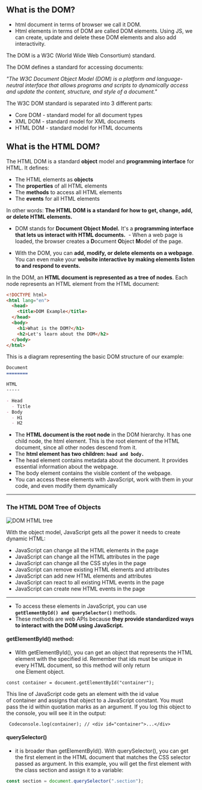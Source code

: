 ## What is the DOM?

- html document in terms of browser we call it DOM.
- Html elements in terms of DOM are called DOM elements. Using JS, we can create, update and delete these DOM elements and also add interactivity.

The DOM is a W3C (World Wide Web Consortium) standard.

The DOM defines a standard for accessing documents:

_"The W3C Document Object Model (DOM) is a platform and language-neutral interface that allows programs and scripts to dynamically access and update the content, structure, and style of a document."_

The W3C DOM standard is separated into 3 different parts:

- Core DOM - standard model for all document types
- XML DOM - standard model for XML documents
- HTML DOM - standard model for HTML documents
## What is the HTML DOM?

The HTML DOM is a standard **object** model and **programming interface** for HTML. It defines:

- The HTML elements as **objects**
- The **properties** of all HTML elements
- The **methods** to access all HTML elements
- The **events** for all HTML elements

In other words: **The HTML DOM is a standard for how to get, change, add, or delete HTML elements.**

 - DOM stands for **Document Object Model.** It's a **programming interface that lets us interact with HTML documents.**
 - When a web page is loaded, the browser creates a **D**ocument **O**bject **M**odel of the page.

- With the DOM, you can **add, modify, or delete elements on a webpage**. You can even make your **website interactive by making elements listen to and respond to events.**

In the DOM, an **HTML document is represented as a tree of nodes**. Each node represents an HTML element from the HTML document:

```html
<!DOCTYPE html>
<html lang="en">
  <head>
    <title>DOM Example</title>
  </head>
  <body>
    <h1>What is the DOM?</h1>
    <h2>Let's learn about the DOM</h2>
  </body>
</html>
```

This is a diagram representing the basic DOM structure of our example:

```md
Document
========

HTML
-----

- Head
  - Title
- Body
  - H1
  - H2 
```


- The **HTML document is the root node** in the DOM hierarchy. It has one child node, the html element. This is the root element of the HTML document, since all other nodes descend from it.
- The **html element has two children: `head and body.`**
- The head element contains metadata about the document. It provides essential information about the webpage.
- The body element contains the visible content of the webpage.
- You can access these elements with JavaScript, work with them in your code, and even modify them dynamically

---
### The HTML DOM Tree of Objects

![DOM HTML tree](https://www.w3schools.com/js/pic_htmltree.gif)

With the object model, JavaScript gets all the power it needs to create dynamic HTML:

- JavaScript can change all the HTML elements in the page
- JavaScript can change all the HTML attributes in the page
- JavaScript can change all the CSS styles in the page
- JavaScript can remove existing HTML elements and attributes
- JavaScript can add new HTML elements and attributes
- JavaScript can react to all existing HTML events in the page
- JavaScript can create new HTML events in the page

---


- To access these elements in JavaScript, you can use **`getElementById() and querySelector()`** methods. 
- These methods are web APIs because **they provide standardized ways to interact with the DOM using JavaScript.**
#### getElementById() method: 
- With getElementById(), you can get an object that represents the HTML element with the specified id. Remember that ids must be unique in every HTML document, so this method will only return one Element object. 
```JS
const container = document.getElementById("container");
```

This line of JavaScript code gets an element with the id value of container and assigns that object to a JavaScript constant. You must pass the id within quotation marks as an argument. If you log this object to the console, you will see it in the output:
```JS
 Codeconsole.log(container); // <div id="container">...</div>
```

#### querySelector()
- it is broader than getElementById(). With querySelector(), you can get the first element in the HTML document that matches the CSS selector passed as argument. In this example, you will get the first element with the class section and assign it to a variable:
```js
const section = document.querySelector(".section");
```

